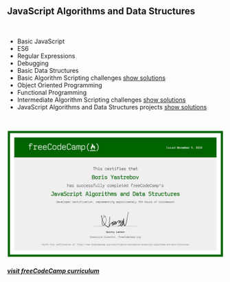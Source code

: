## JavaScript Algorithms and Data Structures 

&nbsp;

- Basic JavaScript
- ES6
- Regular Expressions
- Debugging 
- Basic Data Structures
- Basic Algorithm Scripting challenges [show solutions](https://github.com/yastrebovb/js-algorithms-and-data-structures/tree/master/src/Basic%20Algorithm%20Scripting)
- Object Oriented Programming 
- Functional Programming 
- Intermediate Algorithm Scripting challenges [show solutions](https://github.com/yastrebovb/js-algorithms-and-data-structures/tree/master/src/Intermediate%20Algorithm%20Scripting)
- JavaScript Algorithms and Data Structures projects [show solutions](https://github.com/yastrebovb/js-algorithms-and-data-structures/tree/master/src/Projects)

&nbsp;

[![certification](certification.png)](https://www.freecodecamp.org/certification/yastrebovb/javascript-algorithms-and-data-structures)

##### [visit freeCodeCamp curriculum](https://learn.freecodecamp.org/)
